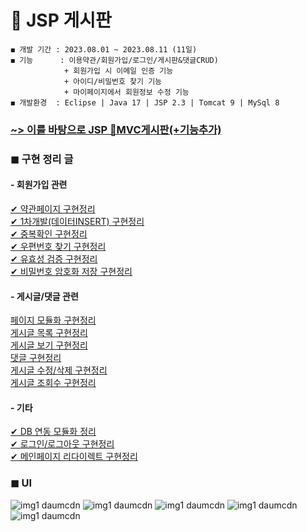 # 📌 JSP 게시판
    ◼ 개발 기간 : 2023.08.01 ~ 2023.08.11 (11일)
    ◼ 기능      : 이용약관/회원가입/로그인/게시판&댓글CRUD)
                + 회원가입 시 이메일 인증 기능
                + 아이디/비밀번호 찾기 기능
                + 마이페이지에서 회원정보 수정 기능
    ◼ 개발환경  : Eclipse | Java 17 | JSP 2.3 | Tomcat 9 | MySql 8  
### [~> 이를 바탕으로 JSP 📌MVC게시판(+기능추가)](https://github.com/oink24/JSP/tree/main/Jboard2)  

### ◼ 구현 정리 글
#### - 회원가입 관련
[✔ 약관페이지 구현정리](https://oink24.tistory.com/191)  
[✔ 1차개발(데이터INSERT) 구현정리](https://oink24.tistory.com/192)  
[✔ 중복확인 구현정리](https://oink24.tistory.com/193)  
[✔ 우편번호 찾기 구현정리](https://oink24.tistory.com/197)  
[✔ 유효성 검증 구현정리](https://oink24.tistory.com/198)  
[✔ 비밀번호 암호화 저장 구현정리](https://oink24.tistory.com/199)  

#### - 게시글/댓글 관련
[페이지 모듈화 구현정리](https://oink24.tistory.com/203)  
[게시글 목록 구현정리](https://oink24.tistory.com/207)  
[게시글 보기 구현정리](https://oink24.tistory.com/211)  
[댓글 구현정리](https://oink24.tistory.com/212)  
[게시글 수정/삭제 구현정리](https://oink24.tistory.com/224)  
[게시글 조회수 구현정리](https://oink24.tistory.com/244)  

#### - 기타
[✔ DB 연동 모듈화 정리](https://oink24.tistory.com/200)  
[✔ 로그인/로그아웃 구현정리](https://oink24.tistory.com/201)  
[✔ 메인페이지 리다이렉트 구현정리](https://oink24.tistory.com/202)  

### ◼ UI
![img1 daumcdn](https://github.com/oink24/JSP/assets/136422103/06dd6d84-344d-4b06-9063-34c130dc429a)
![img1 daumcdn](https://github.com/oink24/JSP/assets/136422103/4dcb9892-41d6-47dd-a588-a91fa5b36657)
![img1 daumcdn](https://github.com/oink24/JSP/assets/136422103/697fdaac-8664-41df-97da-17082f3f1cb1)
![img1 daumcdn](https://github.com/oink24/JSP/assets/136422103/0e5a65ce-be51-4108-96f8-5eca3980687c)
![img1 daumcdn](https://github.com/oink24/JSP/assets/136422103/7c16622c-24ea-4085-be31-ed9c2d6970cf)

